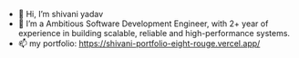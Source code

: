 - 👋 Hi, I’m shivani yadav
- 🌱 I’m a Ambitious Software Development Engineer, with 2+ year of experience in building scalable, reliable and high-performance systems.
- 📫 my portfolio: https://shivani-portfolio-eight-rouge.vercel.app/

<!---
shivani16btcs/shivani16btcs is a ✨ special ✨ repository because its `README.md` (this file) appears on your GitHub profile.
You can click the Preview link to take a look at your changes.
--->
